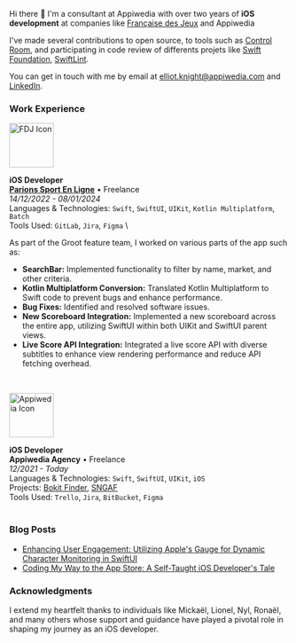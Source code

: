 Hi there 👋 I'm a consultant at Appiwedia with over two years of **iOS development** at companies like [Française des Jeux](https://www.fdj.fr) and Appiwedia

I've made several contributions to open source, to tools such as [Control Room](https://github.com/twostraws/ControlRoom/pulls?q=is%3Apour+author%3Aharry-knight), and participating in code review of differents projets like [Swift Foundation](https://github.com/apple/swift-foundation), [SwiftLint](https://github.com/realm/SwiftLint).

You can get in touch with me by email at [elliot.knight@appiwedia.com](mailto:elliot.knight@appiwedia.com) and [LinkedIn](https://www.linkedin.com/in/elliot-knight-appiwedia/).

### Work Experience

[<img align="top" height="80px" width="80px" alt="FDJ Icon" src="https://github.com/Harry-KNIGHT/Harry-KNIGHT/assets/63256761/49c96f2e-4a1e-4e87-b643-487429ef664b"/>](https://www.enligne.parionssport.fdj.fr)

**iOS Developer** \
[**Parions Sport En Ligne**](https://www.enligne.parionssport.fdj.fr) • Freelance \
*14/12/2022 - 08/01/2024* \
Languages & Technologies: `Swift`, `SwiftUI`, `UIKit`, `Kotlin Multiplatform`, `Batch` \
Tools Used: `GitLab`, `Jira`, `Figma` \

As part of the Groot feature team, I worked on various parts of the app such as:
- **SearchBar:** Implemented functionality to filter by name, market, and other criteria.
- **Kotlin Multiplatform Conversion:** Translated Kotlin Multiplatform to Swift code to prevent bugs and enhance performance.
- **Bug Fixes:** Identified and resolved software issues.
- **New Scoreboard Integration:** Implemented a new scoreboard across the entire app, utilizing SwiftUI within both UIKit and SwiftUI parent views.
- **Live Score API Integration:** Integrated a live score API with diverse subtitles to enhance view rendering performance and reduce API fetching overhead.
<br/>

[<img align="top" height="80px" width="80px" alt="Appiwedia Icon" src="https://github.com/Harry-KNIGHT/Harry-KNIGHT/assets/63256761/a0709f75-35a2-48c9-b9a9-1e8ca69a04de"/>](https://www.enligne.parionssport.fdj.fr)

**iOS Developer** \
**Appiwedia Agency** • Freelance \
*12/2021 - Today* \
Languages & Technologies: `Swift`, `SwiftUI`, `UIKit`, `iOS` \
Projects: [Bokit Finder](https://apps.apple.com/fr/app/bokit-finder/id1208159882?l=en-GB), [SNGAF](https://apps.apple.com/fr/app/sngaf-pnc/id1475351310) \
Tools Used: `Trello`, `Jira`, `BitBucket`, `Figma` \
<br/>

### Blog Posts
- [Enhancing User Engagement: Utilizing Apple's Gauge for Dynamic Character Monitoring in SwiftUI](https://dubdub.space/elliot/enhancing-user-engagement-utilizing-apples-gauge-for-o)
- [Coding My Way to the App Store: A Self-Taught iOS Developer's Tale](https://dubdub.space/elliot/learning-ios-development-by-myself-to-the-m)

### Acknowledgments

I extend my heartfelt thanks to individuals like Mickaël, Lionel, Nyl, Ronaël, and many others whose support and guidance have played a pivotal role in shaping my journey as an iOS developer.

